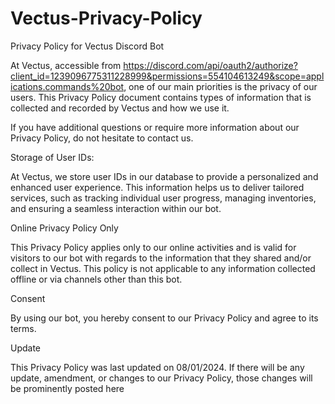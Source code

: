 # Vectus-Privacy-Policy

Privacy Policy for Vectus Discord Bot

At Vectus, accessible from https://discord.com/api/oauth2/authorize?client_id=1239096775311228999&permissions=554104613249&scope=applications.commands%20bot, one of our main priorities is the privacy of our users. This Privacy Policy document contains types of information that is collected and recorded by Vectus and how we use it.

If you have additional questions or require more information about our Privacy Policy, do not hesitate to contact us.

Storage of User IDs:

At Vectus, we store user IDs in our database to provide a personalized and enhanced user experience. This information helps us to deliver tailored services, such as tracking individual user progress, managing inventories, and ensuring a seamless interaction within our bot.

Online Privacy Policy Only

This Privacy Policy applies only to our online activities and is valid for visitors to our bot with regards to the information that they shared and/or collect in Vectus. This policy is not applicable to any information collected offline or via channels other than this bot.

Consent

By using our bot, you hereby consent to our Privacy Policy and agree to its terms.

Update

This Privacy Policy was last updated on 08/01/2024. If there will be any update, amendment, or changes to our Privacy Policy, those changes will be prominently posted here
